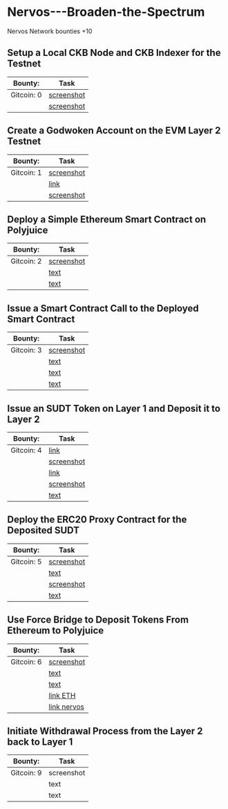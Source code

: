 # Nervos---Broaden-the-Spectrum
Nervos Network bounties +10

## Setup a Local CKB Node and CKB Indexer for the Testnet
| Bounty:  | Task  |
| ------------- | ------------- |
| Gitcoin: 0 |  [screenshot](./assets/0_nodes.png) |
| |  [screenshot](./assets/0_nodes.png)  |


## Create a Godwoken Account on the EVM Layer 2 Testnet
| Bounty:  | Task  |
| ------------- | ------------- |
| Gitcoin: 1 |  [screenshot](./assets/1_list.png) |
| |  [link](https://explorer.nervos.org/aggron/address/ckt1qyq0wzzvaqravgmpgpfr94jjg6ehhy3wl99s90n04t) |
| |  [screenshot](./assets/1_transaction.png) |


## Deploy a Simple Ethereum Smart Contract on Polyjuice
| Bounty:  | Task  |
| ------------- | ------------- |
| Gitcoin: 2 |  [screenshot](./assets/2_deployed.png) |
| |  [text](./text/hash.txt) |
| |  [text](./text/deployed.txt)|


## Issue a Smart Contract Call to the Deployed Smart Contract
| Bounty:  | Task  |
| ------------- | ------------- |
| Gitcoin: 3 |  [screenshot](./assets/3_call.png) |
| |  [text](./text/3_hash.txt) |
| |  [text](./text/3_call.txt) |
| |  [text](./text/3_abi.txt) |

## Issue an SUDT Token on Layer 1 and Deposit it to Layer 2
| Bounty:  | Task  |
| ------------- | ------------- |
| Gitcoin: 4 |  [link](https://explorer.nervos.org/aggron/address/ckt1qyq0wzzvaqravgmpgpfr94jjg6ehhy3wl99s90n04t) |
| |  [screenshot](./assets/4_sudt.png) |
| |  [link](https://explorer.nervos.org/aggron/transaction/0x278874f638f8d81d3537637fa0d118bc6ce232e64ef0487fab09328e7fed7996) |
| |  [screenshot](./assets/4_layer.png) |
| |  [text](./text/4_sudtid.txt) |


## Deploy the ERC20 Proxy Contract for the Deposited SUDT
| Bounty:  | Task  |
| ------------- | ------------- |
| Gitcoin: 5 |  [screenshot](./assets/5_proxy.png) |
| |  [text](./text/5_proxy.txt) |
| |  [screenshot](./assets/5_balance.png) |
| |  [text](./text/5_checked.txt) |


## Use Force Bridge to Deposit Tokens From Ethereum to Polyjuice
| Bounty:  | Task  |
| ------------- | ------------- |
| Gitcoin: 6 |  [screenshot](./assets/6_deposit.png) |
| |  [text](./text/6_deposit.txt) |
| |  [text](./text/6_eth.txt) |
| |  [link ETH](https://rinkeby.etherscan.io/tx/0x60344157ed1c949113dd6843cc1a1adf350359be296a2c4a3f2408bd0481a456) |
| |  [link nervos](https://explorer.nervos.org/aggron/transaction/0xa523a653df73dafbef115e690549f9b03284c27085783896a2c48fc9febb921b)|


## Initiate Withdrawal Process from the Layer 2 back to Layer 1
| Bounty:  | Task  |
| ------------- | ------------- |
| Gitcoin: 9 |  screenshot |
| |  text |
| |  text|
   
